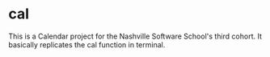 cal
===

This is a Calendar project for the Nashville Software School's third cohort. 
It basically replicates the cal function in terminal. 

